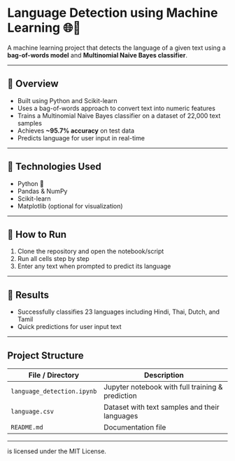 # Language Detection using Machine Learning 🌐📝

A machine learning project that detects the language of a given text using a **bag-of-words model** and **Multinomial Naive Bayes classifier**.

---

## 📌 Overview

- Built using Python and Scikit-learn
- Uses a bag-of-words approach to convert text into numeric features
- Trains a Multinomial Naive Bayes classifier on a dataset of 22,000 text samples
- Achieves **~95.7% accuracy** on test data
- Predicts language for user input in real-time

---

## 🧰 Technologies Used

- Python 🐍
- Pandas & NumPy
- Scikit-learn
- Matplotlib (optional for visualization)

---

## 🚀 How to Run

1. Clone the repository and open the notebook/script
2. Run all cells step by step
3. Enter any text when prompted to predict its language

---

## 📝 Results

- Successfully classifies 23 languages including Hindi, Thai, Dutch, and Tamil
- Quick predictions for user input text

---

## Project Structure

| File / Directory     | Description                                |
|---------------------|--------------------------------------------|
| `language_detection.ipynb` | Jupyter notebook with full training & prediction |
| `language.csv`      | Dataset with text samples and their languages |
| `README.md`         | Documentation file                          |

---

is licensed under the MIT License.

